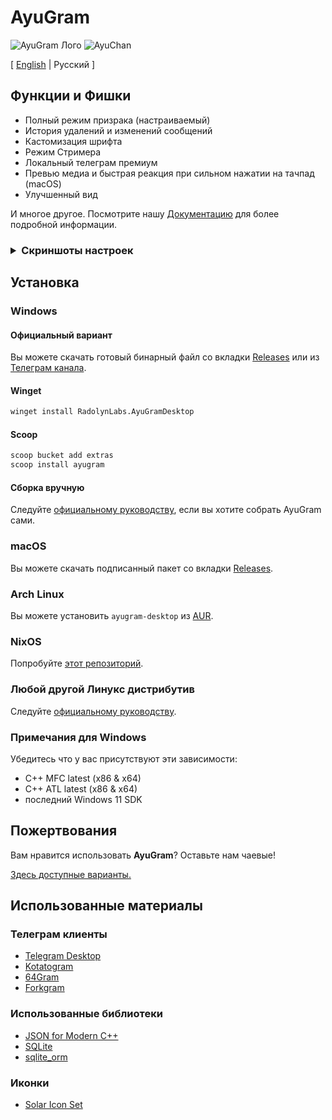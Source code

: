# AyuGram

![AyuGram Лого](.github/AyuGram.png) ![AyuChan](.github/AyuChan.png)

[ [English](README.md)  | Русский ]

## Функции и Фишки

- Полный режим призрака (настраиваемый)
- История удалений и изменений сообщений
- Кастомизация шрифта
- Режим Стримера
- Локальный телеграм премиум
- Превью медиа и быстрая реакция при сильном нажатии на тачпад (macOS)
- Улучшенный вид

И многое другое. Посмотрите нашу [Документацию](https://docs.ayugram.one/desktop/) для более подробной информации.

<h3>
  <details>
    <summary>Скриншоты настроек</summary>
    <img src='.github/demos/demo1.png' width='268'>
    <img src='.github/demos/demo2.png' width='268'>
    <img src='.github/demos/demo3.png' width='268'>
    <img src='.github/demos/demo4.png' width='268'>
  </details>
</h3>

## Установка

### Windows

#### Официальный вариант

Вы можете скачать готовый бинарный файл со вкладки [Releases](https://github.com/AyuGram/AyuGramDesktop/releases) или из
[Телеграм канала](https://t.me/AyuGramReleases).

#### Winget

```bash
winget install RadolynLabs.AyuGramDesktop
```

#### Scoop

```bash
scoop bucket add extras
scoop install ayugram
```

#### Сборка вручную

Следуйте [официальному руководству](https://github.com/AyuGram/AyuGramDesktop/blob/dev/docs/building-win-x64.md), если
вы хотите собрать AyuGram сами.

### macOS

Вы можете скачать подписанный пакет со вкладки [Releases](https://github.com/AyuGram/AyuGramDesktop/releases).

### Arch Linux

Вы можете установить `ayugram-desktop` из [AUR](https://aur.archlinux.org/packages?O=0&K=ayugram).

### NixOS

Попробуйте [этот репозиторий](https://github.com/ayugram-port/ayugram-desktop).

### Любой другой Линукс дистрибутив

Следуйте [официальному руководству](https://github.com/AyuGram/AyuGramDesktop/blob/dev/docs/building-linux.md).

### Примечания для Windows

Убедитесь что у вас присутствуют эти зависимости:

- C++ MFC latest (x86 & x64)
- C++ ATL latest (x86 & x64)
- последний Windows 11 SDK

## Пожертвования

Вам нравится использовать **AyuGram**? Оставьте нам чаевые!

[Здесь доступные варианты.](https://docs.ayugram.one/donate/)

## Использованные материалы

### Телеграм клиенты

- [Telegram Desktop](https://github.com/telegramdesktop/tdesktop)
- [Kotatogram](https://github.com/kotatogram/kotatogram-desktop)
- [64Gram](https://github.com/TDesktop-x64/tdesktop)
- [Forkgram](https://github.com/forkgram/tdesktop)

### Использованные библиотеки

- [JSON for Modern C++](https://github.com/nlohmann/json)
- [SQLite](https://github.com/sqlite/sqlite)
- [sqlite_orm](https://github.com/fnc12/sqlite_orm)

### Иконки

- [Solar Icon Set](https://www.figma.com/community/file/1166831539721848736)

